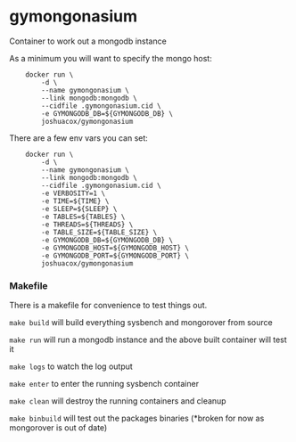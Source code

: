 # gymongonasium

Container to work out a mongodb instance

As a minimum you will want to specify the mongo host:

```
	docker run \
		-d \
		--name gymongonasium \
		--link mongodb:mongodb \
		--cidfile .gymongonasium.cid \
		-e GYMONGODB_DB=${GYMONGODB_DB} \
		joshuacox/gymongonasium
```

There are a few env vars you can set:

```
	docker run \
		-d \
		--name gymongonasium \
		--link mongodb:mongodb \
		--cidfile .gymongonasium.cid \
		-e VERBOSITY=1 \
		-e TIME=${TIME} \
		-e SLEEP=${SLEEP} \
		-e TABLES=${TABLES} \
		-e THREADS=${THREADS} \
		-e TABLE_SIZE=${TABLE_SIZE} \
		-e GYMONGODB_DB=${GYMONGODB_DB} \
		-e GYMONGODB_HOST=${GYMONGODB_HOST} \
		-e GYMONGODB_PORT=${GYMONGODB_PORT} \
		joshuacox/gymongonasium
```

### Makefile

There is a makefile for convenience to test things out.

`make build` will build everything sysbench and mongorover from source

`make run` will run a mongodb instance and the above built container
will test it

`make logs` to watch the log output

`make enter` to enter the running sysbench container

`make clean` will destroy the running containers and cleanup

`make binbuild` will test out the packages binaries (*broken for now as
mongorover is out of date)
